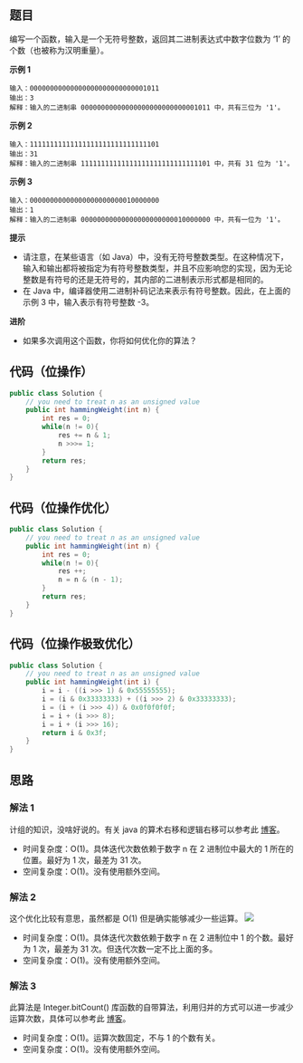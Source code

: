 ## 题目
编写一个函数，输入是一个无符号整数，返回其二进制表达式中数字位数为 ‘1’ 的个数（也被称为汉明重量）。

**示例 1**
```
输入：00000000000000000000000000001011
输出：3
解释：输入的二进制串 00000000000000000000000000001011 中，共有三位为 '1'。
```

**示例 2**
```
输入：11111111111111111111111111111101
输出：31
解释：输入的二进制串 11111111111111111111111111111101 中，共有 31 位为 '1'。
```

**示例 3**
```
输入：00000000000000000000000010000000
输出：1
解释：输入的二进制串 00000000000000000000000010000000 中，共有一位为 '1'。
```

**提示**
* 请注意，在某些语言（如 Java）中，没有无符号整数类型。在这种情况下，输入和输出都将被指定为有符号整数类型，并且不应影响您的实现，因为无论整数是有符号的还是无符号的，其内部的二进制表示形式都是相同的。
* 在 Java 中，编译器使用二进制补码记法来表示有符号整数。因此，在上面的 示例 3 中，输入表示有符号整数 -3。

**进阶**
* 如果多次调用这个函数，你将如何优化你的算法？

## 代码（位操作）
```Java
public class Solution {
    // you need to treat n as an unsigned value
    public int hammingWeight(int n) {
        int res = 0;
        while(n != 0){
            res += n & 1;
            n >>>= 1;
        }
        return res;
    }
}
```

## 代码（位操作优化）
```Java
public class Solution {
    // you need to treat n as an unsigned value
    public int hammingWeight(int n) {
        int res = 0;
        while(n != 0){
            res ++;
            n = n & (n - 1);
        }
        return res;
    }
}
```

## 代码（位操作极致优化）
```Java
public class Solution {
    // you need to treat n as an unsigned value
    public int hammingWeight(int i) {
        i = i - ((i >>> 1) & 0x55555555);
        i = (i & 0x33333333) + ((i >>> 2) & 0x33333333);
        i = (i + (i >>> 4)) & 0x0f0f0f0f;
        i = i + (i >>> 8);
        i = i + (i >>> 16);
        return i & 0x3f;
    }
}
```

## 思路

### 解法 1
计组的知识，没啥好说的。有关 java 的算术右移和逻辑右移可以参考此 [博客](https://leetcode-cn.com/problems/number-of-1-bits/solution/fu-xue-ming-zhu-xiang-jie-wei-yun-suan-f-ci7i/)。

* 时间复杂度：O(1)。具体迭代次数依赖于数字 n 在 2 进制位中最大的 1 所在的位置。最好为 1 次，最差为 31 次。
* 空间复杂度：O(1)。没有使用额外空间。

### 解法 2
这个优化比较有意思，虽然都是 O(1) 但是确实能够减少一些运算。
![](static/191.png)
* 时间复杂度：O(1)。具体迭代次数依赖于数字 n 在 2 进制位中 1 的个数。最好为 1 次，最差为 31 次。但迭代次数一定不比上面的多。
* 空间复杂度：O(1)。没有使用额外空间。

### 解法 3
此算法是 Integer.bitCount() 库函数的自带算法，利用归并的方式可以进一步减少运算次数，具体可以参考此 [博客](https://segmentfault.com/a/1190000015763941)。
* 时间复杂度：O(1)。运算次数固定，不与 1 的个数有关。
* 空间复杂度：O(1)。没有使用额外空间。